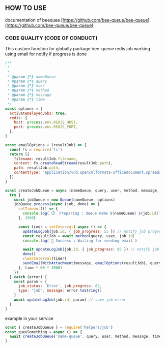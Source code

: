 ## HOW TO USE

documentation of beequee [https://github.com/bee-queue/bee-queue](https://github.com/bee-queue/bee-queue)

### CODE QUALITY (CODE OF CONDUCT)
This custom function for globally package bee-queue redis job working using email for notify if progress is done

```javascript
/**
 *
 *
 * @param {*} nameQueue
 * @param {*} query
 * @param {*} user
 * @param {*} method
 * @param {*} message
 * @param {*} time
 */
const options = {
  activateDelayedJobs: true,
  redis: {
    host: process.env.REDIS_HOST,
    port: process.env.REDIS_PORT,
  },
}

const emailOptions = (resultJob) => {
  const fs = require('fs')
  return [{
    filename: resultJob.filename,
    content: fs.createReadStream(resultJob.path),
    path: resultJob.path,
    contentType: 'application/vnd.openxmlformats-officedocument.spreadsheetml.sheet'
  }]
}

const createJobQueue = async (nameQueue, query, user, method, message, time) => {
  try {
    const jobQueue = new Queue(nameQueue, options)
    jobQueue.process(async (job, done) => {
      setTimeout(() => {
        console.log(`⏱️  Preparing : Queue name ${nameQueue} ${job.id}`)
      }, 1500)

      const timer = setInterval( async () => {
        updateLogJob(job.id, { job_progress: 55 }) // notify job progress and save
        const resultJob = await method(query, user, job.id)
        console.log(`🧾 Success : Waiting for sending email`)

        await updateLogJob(job.id, { job_progress: 85 }) // notify job progress and save
        done()
        clearInterval(timer)
        sendEmailWithAttachment(message, emailOptions(resultJob), query.email, resultJob.path, job.id)
      }, time * 60 * 1000)
    })
  } catch (error) {
    const param = {
      job_status: 'Error', job_progress: 85,
      type: 'job', message: error.toString()
    }
    await updateLogJob(job.id, param) // save job error
  }
}
```

example in your service

```javascript
const { createJobQueue } = require('helpers/job')
const queuSomething = async () => {
  await createJobQueue('name-queue', query, user, method, message, time)
}
```

